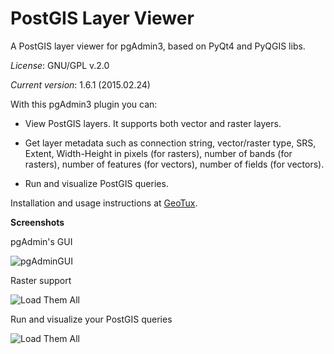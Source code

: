 # PostGIS Layer Viewer
A PostGIS layer viewer for pgAdmin3, based on PyQt4 and PyQGIS libs.

*License*: GNU/GPL v.2.0

*Current version*: 1.6.1 (2015.02.24)

With this pgAdmin3 plugin you can:

 * View PostGIS layers. It supports both vector and raster layers.

 * Get layer metadata such as connection string, vector/raster type, SRS, Extent, Width-Height in pixels (for rasters), number of bands (for rasters), number of features (for vectors), number of fields (for vectors).

 * Run and visualize PostGIS queries.

Installation and usage instructions at [GeoTux](http://geotux.tuxfamily.org/index.php/en/geo-blogs/item/293-consola-sql-para-plugin-pgadmin-postgis-viewer/).

**Screenshots**

pgAdmin's GUI

![pgAdminGUI][1]

Raster support

![Load Them All][2]

Run and visualize your PostGIS queries

![Load Them All][3]

[1]: http://downloads.tuxfamily.org/tuxgis/geoblogs/sql_console_postgis_viewer/imgs/screenshot01.png
[2]: http://downloads.tuxfamily.org/tuxgis/geoblogs/sql_console_postgis_viewer/imgs/screenshot06.png
[3]: http://downloads.tuxfamily.org/tuxgis/geoblogs/sql_console_postgis_viewer/imgs/screenshot03.png
